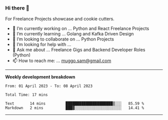 ### Hi there 👋 



For Freelance Projects showcase and cookie cutters.

- 🔭 I’m currently working on ... Python and React Freelance Projects
- 🌱 I’m currently learning ... Golang and Kafka Driven Design
- 👯 I’m looking to collaborate on ... Python Projects
- 🤔 I’m looking for help with ...
- 💬 Ask me about ... Freelance Gigs and Backend Developer Roles (Python)
- 📫 How to reach me: ... muggo.sam@gmail.com
---------
**Weekly development breakdown**
<!--START_SECTION:waka-->

```text
From: 01 April 2023 - To: 08 April 2023

Total Time: 17 mins

Text       14 mins         █████████████████████▒░░░   85.59 %
Markdown   2 mins          ███▓░░░░░░░░░░░░░░░░░░░░░   14.41 %
```

<!--END_SECTION:waka-->

----------


